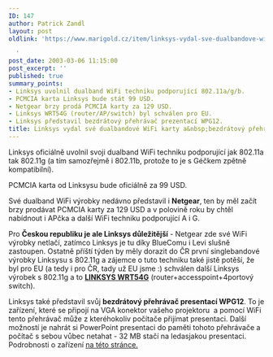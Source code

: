 ```yaml
---
ID: 147
author: Patrick Zandl
layout: post
oldlink: 'https://www.marigold.cz/item/linksys-vydal-sve-dualbandove-wifi-karty-a-bezdratovy-prehravac-presentaci

  '
post_date: 2003-03-06 11:15:00
post_excerpt: ''
published: true
summary_points:
- Linksys uvolnil dualband WiFi techniku podporující 802.11a/g/b.
- PCMCIA karta Linksys bude stát 99 USD.
- Netgear brzy prodá PCMCIA karty za 129 USD.
- Linksys WRT54G (router/AP/switch) byl schválen pro EU.
- Linksys představil bezdrátový přehrávač prezentací WPG12.
title: Linksys vydal své dualbandové WiFi karty a&nbsp;bezdrátový přehrávač presentací
---
```


<p>
Linksys oficiálně uvolnil svoji dualband WiFi techniku podporující jak 802.11a tak 802.11g (a tím samozřejmě i 802.11b, protože to je s Géčkem zpětně kompatibilní).</p>

<p>
PCMCIA karta od Linksysu bude oficiálně za 99 USD.</p>

<p>
Své dualband WiFi výrobky nedávno představil i <STRONG>Netgear</STRONG>, ten by měl začít brzy prodávat PCMCIA karty za 129 USD a v polovině roku by chtěl nabídnout i APčka a další WiFi techniku podporující A i G. </p>

<p>
Pro <STRONG>Českou republiku je ale Linksys důležitější</STRONG> - Netgear zde své WiFi výrobky netlačí, zatímco Linksys je tu díky BlueComu&#160;i Levi slušně zastoupen. Ostatně příští týden by měly dorazit do ČR první singlebandové výrobky Linksysu s 802.11g a zájemce o tuto techniku také jistě potěší, že byl pro EU (a tedy i pro ČR, tady už EU jsme :) schválen další Linksys výrobek s 802.11g a to <STRONG><A href="http://www.linksys.com/products/product.asp?grid=33&amp;scid=35&amp;prid=508" target=_blank><STRONG>LINKSYS WRT54G</STRONG></A></STRONG> (router+accesspoint+4portový switch).</p>

<p>
Linksys také představil svůj <STRONG>bezdrátový přehrávač presentací WPG12</STRONG>. To je zařízení, které se připojí na VGA konektor vašeho projektoru&#160; a pomocí WiFi tento přehrávač může z kteréhokoliv počítače přijímat presentaci. Další možností je nahrát si PowerPoint presentaci do paměti tohoto přehrávače a počítač s sebou vůbec netahat - 32 MB stačí na ledasjakou presentaci. Podrobnosti o zařízení <A href="http://www.linksys.com/products/product.asp?grid=33&amp;scid=38&amp;prid=503" target=_blank>na této stránce.</A></p>